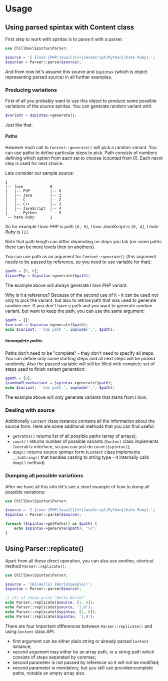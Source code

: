 <!---
# This file is part of the ChillDev Spintax library.
#
# @author Rafał Wrzeszcz <rafal.wrzeszcz@wrzasq.pl>
# @copyright 2014 © by Rafał Wrzeszcz - Wrzasq.pl.
# @version 0.0.1
# @since 0.0.1
# @package ChillDev\Spintax
-->

# Usage

## Using parsed spintax with Content class

First step to work with spintax is to parse it with a parser:

```php
use ChillDev\Spintax\Parser;

$source = 'I {love {PHP|Java|C|C++|JavaScript|Python}|hate Ruby}.';
$spintax = Parser::parse($source);
```

And from now let's assume this source and `$spintax` (which is object representing parsed source) in all further examples.

### Producing variations

First of all you probably want to use this object to produce some possible variations of the source spintax. You can generate random variant with:

```php
$variant = $spintax->generate();
```

Just like that.

#### Paths

However each call to `Content::generate()` will pick a random variant. You can use paths to define particular steps to pick. Path consists of numbers defining which option from each set to choose (counted from 0). Each nexxt step is used for next choice.

Lets consider our sample source:

```
I
|-- love            0
|   |-- PHP         |-- 0
|   |-- Java        |-- 1
|   |-- C           |-- 2
|   |-- C++         |-- 3
|   |-- JavaScript  |-- 4
|   `-- Python      `-- 5
`-- hate Ruby       1
```

So for example _I love PHP_ is path `[0, 0]`, _I love JavaScript_ is `[0, 4]`, _I hate Ruby_ is `[1]`.

Note that path length can differ depending on steps you tak (on some paths there can be more levels then on anothers).

You can use path as an argument for `Content::generate()` (this argument needs to be passed by reference, so you need to use variable for that):

```php
$path = [0, 0];
$iLovePhp = $spintax->generate($path);
```

The example above will always generate _I love PHP_ variant.

Why is it a reference? Because of the second use of it - it can be used not only to pick the variant, but also to retrive path that was used to generate random one. If you don't have a path and you want to generate random variant, but want to keep the path, you can use the same argument:

```php
$path = [];
$variant = $spintax->generate($path);
echo $variant, ' has path ', implode(',', $path);
```

##### Incomplete paths

Paths don't need to be "complete" - they don't need to specify all steps. You can define only some starting steps and all next steps will be picked randomly. Also the passed variable will still be filled with complete set of steps used to finish variant generation:

```php
$path = [0];
$randomILoveVariant = $spintax->generate($path);
echo $variant, ' has path ', implode(',', $path);
```

The example above will only generate variants that starts from _I love_.

### Dealing with source

Additionally `Content` class instance contains all the information about the source form. Here are some additional methods that you can find useful:

-   `getPaths()` returns list of all possible paths (array of arrays);
-   `count()` returns number of possible variants (`Content` class implements `Countable` interface, so you can just do `count($spintax)`);
-   `dump()` returns source spintax form (`Content` class implements `__toString()` that handles casting to string type - it internally calls `dump()` method).

### Dumping all possible variations

After we have all this info let's see a short example of how to dump all possible variations:

```php
use ChillDev\Spintax\Parser;

$source = 'I {love {PHP|Java|C|C++|JavaScript|Python}|hate Ruby}.';
$spintax = Parser::parse($source);

foreach ($spintax->getPaths() as $path) {
    echo $spintax->generate($path), "\n";
}
```

## Using Parser::replicate()

Apart from all these direct operation, you can also use another, shortcut method `Parser::replicate()`:

```php
use ChillDev\Spintax\Parser;

$source = '{Hi|Hello} {World|people}!';
$spintax = Parser::parse($source);

// all of these print "Hello World!"
echo Parser::replicate($source, [1, 0]);
echo Parser::replicate($source, '1,0');
echo Parser::replicate($spintax, [1, 0]);
echo Parser::replicate($spintax, '1,0');
```

There are four important differences between `Parser::replicate()` and using `Content` class API:

-   first argument can be either plain string or already parsed `Content` isntance;
-   second argument may either be an array path, or a string path which consists of steps separated by commas;
-   second parameter is not passed by reference so it will not be modified;
-   second parameter is mendatory, but you still can provideincomplete paths, notable an empty array also.
